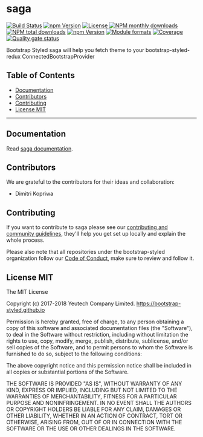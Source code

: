# saga

[![Build Status](https://travis-ci.org/bootstrap-styled/saga.svg?branch=master)](https://travis-ci.org/bootstrap-styled/saga) [![npm Version](https://img.shields.io/npm/v/@bootstrap-styled/saga.svg?style=flat)](https://www.npmjs.com/package/@bootstrap-styled/saga) [![License](https://img.shields.io/npm/l/@bootstrap-styled/saga.svg?style=flat)](https://www.npmjs.com/package/@bootstrap-styled/saga) [![NPM monthly downloads](https://img.shields.io/npm/dm/@bootstrap-styled/saga.svg?style=flat)](https://npmjs.org/package/@bootstrap-styled/saga) [![NPM total downloads](https://img.shields.io/npm/dt/@bootstrap-styled/saga.svg?style=flat)](https://npmjs.org/package/@bootstrap-styled/saga) [![npm Version](https://img.shields.io/node/v/@bootstrap-styled/saga.svg?style=flat)](https://www.npmjs.com/package/@bootstrap-styled/saga) [![Module formats](https://img.shields.io/badge/module%20formats-umd%2C%20cjs%2C%20esm-green.svg?style=flat)](https://www.npmjs.com/package/@bootstrap-styled/saga)
[![Coverage](https://sonarcloud.io/api/project_badges/measure?project=com.github.bootstrap-styled.saga&metric=coverage)](https://sonarcloud.io/dashboard?id=com.github.bootstrap-styled.saga) [![Quality gate status](https://sonarcloud.io/api/project_badges/measure?project=com.github.bootstrap-styled.saga&metric=alert_status)](https://sonarcloud.io/dashboard?id=com.github.bootstrap-styled.saga)

Bootstrap Styled saga will help you fetch theme to your bootstrap-styled-redux ConnectedBootstrapProvider


## Table of Contents

  - [Documentation](#documentation)
  - [Contributors](#contributors)
  - [Contributing](#contributing)
  - [License MIT](#license-mit)

---

## Documentation

Read [saga documentation](https://bootstrap-styled.github.io/saga).

## Contributors

We are grateful to the contributors for their ideas and collaboration:
- Dimitri Kopriwa


## Contributing

If you want to contribute to saga please see our [contributing and community guidelines](https://github.com/bootstrap-styled/saga/blob/master/CONTRIBUTING.md), they\'ll help you get set up locally and explain the whole process.

Please also note that all repositories under the bootstrap-styled organization follow our [Code of Conduct](https://github.com/bootstrap-styled/saga/blob/master/CODE_OF_CONDUCT.md), make sure to review and follow it.

## License MIT

The MIT License

Copyright (c) 2017-2018 Yeutech Company Limited. https://bootstrap-styled.github.io

Permission is hereby granted, free of charge, to any person obtaining a copy
of this software and associated documentation files (the "Software"), to deal
in the Software without restriction, including without limitation the rights
to use, copy, modify, merge, publish, distribute, sublicense, and/or sell
copies of the Software, and to permit persons to whom the Software is
furnished to do so, subject to the following conditions:

The above copyright notice and this permission notice shall be included in
all copies or substantial portions of the Software.

THE SOFTWARE IS PROVIDED "AS IS", WITHOUT WARRANTY OF ANY KIND, EXPRESS OR
IMPLIED, INCLUDING BUT NOT LIMITED TO THE WARRANTIES OF MERCHANTABILITY,
FITNESS FOR A PARTICULAR PURPOSE AND NONINFRINGEMENT. IN NO EVENT SHALL THE
AUTHORS OR COPYRIGHT HOLDERS BE LIABLE FOR ANY CLAIM, DAMAGES OR OTHER
LIABILITY, WHETHER IN AN ACTION OF CONTRACT, TORT OR OTHERWISE, ARISING FROM,
OUT OF OR IN CONNECTION WITH THE SOFTWARE OR THE USE OR OTHER DEALINGS IN
THE SOFTWARE.

